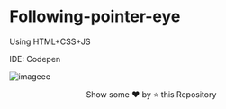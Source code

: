 # Following-pointer-eye

Using HTML+CSS+JS

IDE: Codepen

![imageee](https://user-images.githubusercontent.com/55251741/103463431-5265ea80-4d52-11eb-8acf-4ea0d27ef6ba.PNG)


<p align="center">Show some ❤️ by ⭐ this Repository</p>
